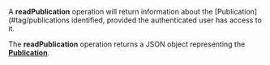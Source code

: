 A **readPublication** operation will return information about the [Publication](#tag/publications identified, provided the authenticated user has access to it.

The **readPublication** operation returns a JSON object representing the [**Publication**](#tag/publications).
